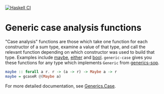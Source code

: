 [![Haskell CI](https://github.com/fpringle/generic-case/actions/workflows/haskell.yml/badge.svg)](https://github.com/fpringle/generic-case/actions/workflows/haskell.yml)

# Generic case analysis functions

"Case analysis" functions are those which take one function for each constructor of a sum type, examine a value of that type, and call the relevant function depending on which constructor was used to build that type. Examples include
[maybe](https://hackage.haskell.org/package/base/docs/Data-Maybe.html#v:maybe),
[either](https://hackage.haskell.org/package/base/docs/Data-Either.html#v:either) and
[bool](https://hackage.haskell.org/package/base/docs/Data-Bool.html#v:bool). `generic-case` gives you these functions for any type which implements `Generic` from [generics-sop](https://hackage.haskell.org/package/generics-sop/docs/Generics-SOP.html#t:Generic).

```haskell
maybe :: forall a r. r -> (a -> r) -> Maybe a -> r
maybe = gcaseR @(Maybe a)
```

For more detailed documentation, see [Generics.Case](https://hackage.haskell.org/package/generics-case/docs/Generics-Case.html).

